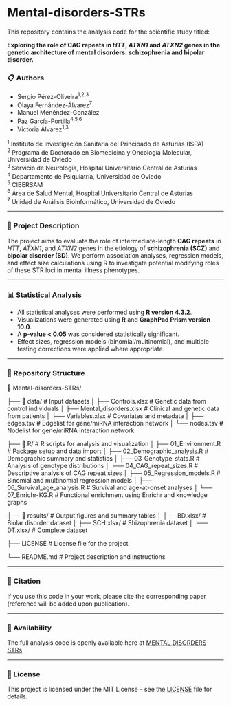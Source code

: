 # Mental-disorders-STRs

This repository contains the analysis code for the scientific study titled:

**Exploring the role of CAG repeats in *HTT*, *ATXN1* and *ATXN2* genes in the genetic architecture of mental disorders: schizophrenia and bipolar disorder.**

### 📋 Authors

- Sergio Pérez-Oliveira<sup>1,2,3</sup>
- Olaya Fernández-Álvarez<sup>7</sup>
- Manuel Menéndez-González
- Paz García-Portilla<sup>4,5,6</sup>
- Victoria Álvarez<sup>1,3</sup>

<sup>1</sup> Instituto de Investigación Sanitaria del Principado de Asturias (ISPA)  
<sup>2</sup> Programa de Doctorado en Biomedicina y Oncología Molecular, Universidad de Oviedo  
<sup>3</sup> Servicio de Neurología, Hospital Universitario Central de Asturias  
<sup>4</sup> Departamento de Psiquiatría, Universidad de Oviedo  
<sup>5</sup> CIBERSAM  
<sup>6</sup> Área de Salud Mental, Hospital Universitario Central de Asturias  
<sup>7</sup> Unidad de Análisis Bioinformático, Universidad de Oviedo

---

### 🧠 Project Description

The project aims to evaluate the role of intermediate-length **CAG repeats** in *HTT*, *ATXN1*, and *ATXN2* genes in the etiology of **schizophrenia (SCZ)** and **bipolar disorder (BD)**. We perform association analyses, regression models, and effect size calculations using R to investigate potential modifying roles of these STR loci in mental illness phenotypes.

---

### 📊 Statistical Analysis

- All statistical analyses were performed using **R version 4.3.2**.
- Visualizations were generated using **R** and **GraphPad Prism version 10.0**.
- A **p-value < 0.05** was considered statistically significant.
- Effect sizes, regression models (binomial/multinomial), and multiple testing corrections were applied where appropriate.

---

### 📁 Repository Structure

📁 Mental-disorders-STRs/

├── 📁 data/                        # Input datasets
│   ├── Controls.xlsx              # Genetic data from control individuals
│   ├── Mental_disorders.xlsx     # Clinical and genetic data from patients
│   ├── Variables.xlsx            # Covariates and metadata
│   ├── edges.tsv                 # Edgelist for gene/miRNA interaction network
│   └── nodes.tsv                 # Nodelist for gene/miRNA interaction network

├── 📁 R/                           # R scripts for analysis and visualization
│   ├── 01_Environment.R           # Package setup and data import
│   ├── 02_Demographic_analysis.R  # Demographic summary and statistics
│   ├── 03_Genotype_stats.R        # Analysis of genotype distributions
│   ├── 04_CAG_repeat_sizes.R      # Descriptive analysis of CAG repeat sizes
│   ├── 05_Regression_models.R     # Binomial and multinomial regression models
│   ├── 06_Survival_age_analysis.R # Survival and age-at-onset analyses
│   └── 07_Enrichr-KG.R            # Functional enrichment using Enrichr and knowledge graphs

├── 📁 results/                    # Output figures and summary tables
│   ├── BD.xlsx/               # Biolar disorder dataset
│   ├── SCH.xlsx/             # Shizophrenia dataset
│   └── DT.xlsx/               # Complete dataset

├── LICENSE                       # License file for the project

└── README.md                     # Project description and instructions


---

### 📌 Citation

If you use this code in your work, please cite the corresponding paper (reference will be added upon publication).

---

### 📎 Availability

The full analysis code is openly available here at [MENTAL DISORDERS STRs](https://github.com/sergio30po/Mental-disorders-STRs).

---

### 📜 License

This project is licensed under the MIT License – see the [LICENSE](LICENSE) file for details.
